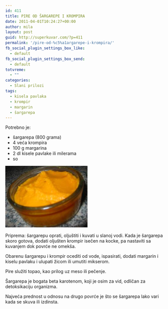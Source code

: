 ```yaml
---
id: 411
title: PIRE OD ŠARGAREPE I KROMPIRA
date: 2011-04-01T10:24:27+00:00
author: mila
layout: post
guid: http://superkuvar.com/?p=411
permalink: '/pire-od-%c5%a1argarepe-i-krompira/'
fb_social_plugin_settings_box_like:
  - default
fb_social_plugin_settings_box_send:
  - default
totvreme:
  - ""
categories:
  - Slani prilozi
tags:
  - kisela pavlaka
  - krompir
  - margarin
  - šargarepa
---
```

Potrebno je:

  * šargarepa (800 grama)
  * 4 veća krompira
  * 100 g margarina
  * 2 dl kisele pavlake ili milerama
  * so

<img class="alignnone size-full wp-image-665" title="pireodsargarepeikrompira" src="/wp-content/uploads/2011/04/pireodsargarepeikrompira.jpg" alt="" width="259" height="194" /> 

Priprema: šargarepu oprati, oljuštiti i kuvati u slanoj vodi. Kada je šargarepa skoro gotova, dodati oljušten krompir isečen na kocke, pa nastaviti sa kuvanjem dok povrće ne omekša.

Obarenu šargarepu i krompir ocediti od vode, ispasirati, dodati margarin i kiselu pavlaku i ulupati žicom ili umutiti mikserom.

Pire služiti topao, kao prilog uz meso ili pečenje.

Šargarepa je bogata beta karotenom, koji je osim za vid, odličan za detoksikaciju organizma.

Najveća prednost u odnosu na drugo povrće je što se šargarepa lako vari kada se skuva ili izdinsta.